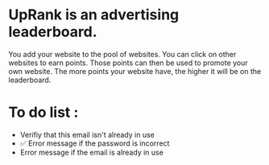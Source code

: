 # UpRank is an advertising leaderboard.

You add your website to the pool of websites.
You can click on other websites to earn points.
Those points can then be used to promote your own website.
The more points your website have, the higher it will be on the leaderboard.



# To do list :

- Verifiy that this email isn't already in use
- ✅ Error message if the password is incorrect
- Error message if the email is already in use
